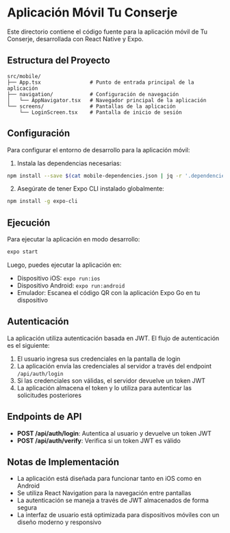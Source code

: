 # Aplicación Móvil Tu Conserje

Este directorio contiene el código fuente para la aplicación móvil de Tu Conserje, desarrollada con React Native y Expo.

## Estructura del Proyecto

```
src/mobile/
├── App.tsx                # Punto de entrada principal de la aplicación
├── navigation/            # Configuración de navegación
│   └── AppNavigator.tsx   # Navegador principal de la aplicación
└── screens/               # Pantallas de la aplicación
    └── LoginScreen.tsx    # Pantalla de inicio de sesión
```

## Configuración

Para configurar el entorno de desarrollo para la aplicación móvil:

1. Instala las dependencias necesarias:

```bash
npm install --save $(cat mobile-dependencies.json | jq -r '.dependencies | to_entries | map("\(.key)@\(.value)") | join(" ')")
```

2. Asegúrate de tener Expo CLI instalado globalmente:

```bash
npm install -g expo-cli
```

## Ejecución

Para ejecutar la aplicación en modo desarrollo:

```bash
expo start
```

Luego, puedes ejecutar la aplicación en:

- Dispositivo iOS: `expo run:ios`
- Dispositivo Android: `expo run:android`
- Emulador: Escanea el código QR con la aplicación Expo Go en tu dispositivo

## Autenticación

La aplicación utiliza autenticación basada en JWT. El flujo de autenticación es el siguiente:

1. El usuario ingresa sus credenciales en la pantalla de login
2. La aplicación envía las credenciales al servidor a través del endpoint `/api/auth/login`
3. Si las credenciales son válidas, el servidor devuelve un token JWT
4. La aplicación almacena el token y lo utiliza para autenticar las solicitudes posteriores

## Endpoints de API

- **POST /api/auth/login**: Autentica al usuario y devuelve un token JWT
- **POST /api/auth/verify**: Verifica si un token JWT es válido

## Notas de Implementación

- La aplicación está diseñada para funcionar tanto en iOS como en Android
- Se utiliza React Navigation para la navegación entre pantallas
- La autenticación se maneja a través de JWT almacenados de forma segura
- La interfaz de usuario está optimizada para dispositivos móviles con un diseño moderno y responsivo